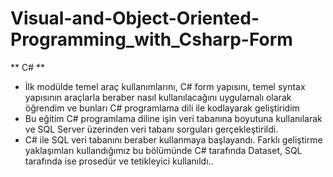 # Visual-and-Object-Oriented-Programming_with_Csharp-Form

** C# **

- İlk modülde temel araç kullanımlarını, C# form yapısını, temel syntax yapısının araçlarla beraber nasıl kullanılacağını uygulamalı olarak öğrendim ve bunları C# programlama dili ile kodlayarak geliştiridim
- Bu eğitim C# programlama diline işin veri tabanına boyutuna kullanılarak ve SQL Server üzerinden veri tabanı sorguları gerçekleştirildi.
- C# ile SQL veri tabanını beraber kullanmaya başlayandı. Farklı geliştirme yaklaşımları kullandığımız bu bölümünde C# tarafında Dataset, SQL tarafında ise prosedür ve tetikleyici kullanıldı..
